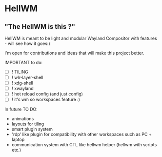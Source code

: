 # HellWM

## "The HellWM is this ?"

HellWM is meant to be light and modular Wayland Compositor with features - will see how it goes:)

I'm open for contributions and ideas that will make this project better.

IMPORTANT to do: 
- [ ] ! TILING
- [ ] ! wlr-layer-shell 
- [ ] ! xdg-shell 
- [ ] ! xwayland 
- [ ] ! hot reload config (and just config)
- [ ] ! it's wm so workspaces feature :)

In future TO DO:
- animations
- layouts for tiling
- smart plugin system
- 'rdp' like plugin for compatibility with other workspaces such as PC + laptop
- communication system with CTL like hellwm helper (hellwm with scripts etc.) 
